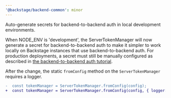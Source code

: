 ```yaml
---
'@backstage/backend-common': minor
---
```


Auto-generate secrets for backend-to-backend auth in local development environments.

When NODE_ENV is 'development', the ServerTokenManager will now generate a secret for backend-to-backend auth to make it simpler to work locally on Backstage instances that use backend-to-backend auth. For production deployments, a secret must still be manually configured as described in [the backend-to-backend auth tutorial](https://backstage.io/docs/tutorials/backend-to-backend-auth).

After the change, the static `fromConfig` method on the `ServerTokenManager` requires a logger.

```diff
-  const tokenManager = ServerTokenManager.fromConfig(config);
+  const tokenManager = ServerTokenManager.fromConfig(config, { logger: root });
```
